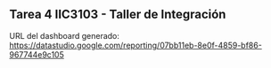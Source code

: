 ## Tarea 4 IIC3103 - Taller de Integración
URL del dashboard generado: https://datastudio.google.com/reporting/07bb11eb-8e0f-4859-bf86-967744e9c105
